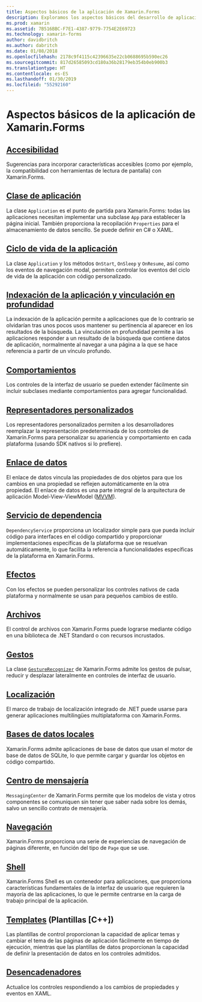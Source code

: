 ```yaml
---
title: Aspectos básicos de la aplicación de Xamarin.Forms
description: Exploramos los aspectos básicos del desarrollo de aplicaciones de Xamarin.Forms, incluidos todos los conceptos principales necesarios, a través de toques finales, como la localización y accesibilidad.
ms.prod: xamarin
ms.assetid: 7B516BBC-F7E1-4387-9779-7754E2E69723
ms.technology: xamarin-forms
author: davidbritch
ms.author: dabritch
ms.date: 01/08/2018
ms.openlocfilehash: 2178c9f4115c42396635e22cb0688695b590ec26
ms.sourcegitcommit: 817d26585093cd180a36b28179eb354b0eb900b3
ms.translationtype: HT
ms.contentlocale: es-ES
ms.lasthandoff: 01/30/2019
ms.locfileid: "55292160"
---
```

# <a name="xamarinforms-application-fundamentals"></a>Aspectos básicos de la aplicación de Xamarin.Forms

## <a name="accessibilityaccessibilityindexmd"></a>[Accesibilidad](accessibility/index.md)

Sugerencias para incorporar características accesibles (como por ejemplo, la compatibilidad con herramientas de lectura de pantalla) con Xamarin.Forms.

## <a name="app-classapplication-classmd"></a>[Clase de aplicación](application-class.md)

La clase `Application` es el punto de partida para Xamarin.Forms: todas las aplicaciones necesitan implementar una subclase `App` para establecer la página inicial. También proporciona la recopilación `Properties` para el almacenamiento de datos sencillo. Se puede definir en C# o XAML.

## <a name="app-lifecycleapp-lifecyclemd"></a>[Ciclo de vida de la aplicación](app-lifecycle.md)

La clase `Application` y los métodos `OnStart`, `OnSleep` y `OnResume`, así como los eventos de navegación modal, permiten controlar los eventos del ciclo de vida de la aplicación con código personalizado.

## <a name="application-indexing-and-deep-linkingdeep-linkingmd"></a>[Indexación de la aplicación y vinculación en profundidad](deep-linking.md)

La indexación de la aplicación permite a aplicaciones que de lo contrario se olvidarían tras unos pocos usos mantener su pertinencia al aparecer en los resultados de la búsqueda. La vinculación en profundidad permite a las aplicaciones responder a un resultado de la búsqueda que contiene datos de aplicación, normalmente al navegar a una página a la que se hace referencia a partir de un vínculo profundo.

## <a name="behaviorsbehaviorsindexmd"></a>[Comportamientos](behaviors/index.md)

Los controles de la interfaz de usuario se pueden extender fácilmente sin incluir subclases mediante comportamientos para agregar funcionalidad.

## <a name="custom-rendererscustom-rendererindexmd"></a>[Representadores personalizados](custom-renderer/index.md)

Los representadores personalizados permiten a los desarrolladores reemplazar la representación predeterminada de los controles de Xamarin.Forms para personalizar su apariencia y comportamiento en cada plataforma (usando SDK nativos si lo prefiere).

## <a name="data-bindingdata-bindingindexmd"></a>[Enlace de datos](data-binding/index.md)

El enlace de datos vincula las propiedades de dos objetos para que los cambios en una propiedad se reflejen automáticamente en la otra propiedad. El enlace de datos es una parte integral de la arquitectura de aplicación Model-View-ViewModel ([MVVM](~/xamarin-forms/enterprise-application-patterns/mvvm.md)).

## <a name="dependency-servicedependency-serviceindexmd"></a>[Servicio de dependencia](dependency-service/index.md)

`DependencyService` proporciona un localizador simple para que pueda incluir código para interfaces en el código compartido y proporcionar implementaciones específicas de la plataforma que se resuelvan automáticamente, lo que facilita la referencia a funcionalidades específicas de la plataforma en Xamarin.Forms.

## <a name="effectseffectsindexmd"></a>[Efectos](effects/index.md)

Con los efectos se pueden personalizar los controles nativos de cada plataforma y normalmente se usan para pequeños cambios de estilo.

## <a name="filesfilesmd"></a>[Archivos](files.md)

El control de archivos con Xamarin.Forms puede lograrse mediante código en una biblioteca de .NET Standard o con recursos incrustados.

## <a name="gesturesgesturesindexmd"></a>[Gestos](gestures/index.md)

La clase [`GestureRecognizer`](xref:Xamarin.Forms.GestureRecognizer) de Xamarin.Forms admite los gestos de pulsar, reducir y desplazar lateralmente en controles de interfaz de usuario.

## <a name="localizationlocalizationindexmd"></a>[Localización](localization/index.md)

El marco de trabajo de localización integrado de .NET puede usarse para generar aplicaciones multilingües multiplataforma con Xamarin.Forms.

## <a name="local-databasesdatabasesmd"></a>[Bases de datos locales](databases.md)

Xamarin.Forms admite aplicaciones de base de datos que usan el motor de base de datos de SQLite, lo que permite cargar y guardar los objetos en código compartido.

## <a name="messaging-centermessaging-centermd"></a>[Centro de mensajería](messaging-center.md)

`MessagingCenter` de Xamarin.Forms permite que los modelos de vista y otros componentes se comuniquen sin tener que saber nada sobre los demás, salvo un sencillo contrato de mensajería.

## <a name="navigationnavigationindexmd"></a>[Navegación](navigation/index.md)

Xamarin.Forms proporciona una serie de experiencias de navegación de páginas diferente, en función del tipo de `Page` que se use.

## <a name="shellshellmd"></a>[Shell](shell.md)

Xamarin.Forms Shell es un contenedor para aplicaciones, que proporciona características fundamentales de la interfaz de usuario que requieren la mayoría de las aplicaciones, lo que le permite centrarse en la carga de trabajo principal de la aplicación.

## <a name="templatestemplatesindexmd"></a>[Templates](templates/index.md) (Plantillas [C++])

Las plantillas de control proporcionan la capacidad de aplicar temas y cambiar el tema de las páginas de aplicación fácilmente en tiempo de ejecución, mientras que las plantillas de datos proporcionan la capacidad de definir la presentación de datos en los controles admitidos.

## <a name="triggerstriggersmd"></a>[Desencadenadores](triggers.md)

Actualice los controles respondiendo a los cambios de propiedades y eventos en XAML.
